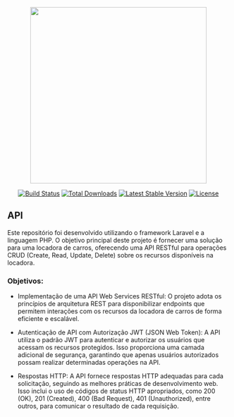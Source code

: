 <p align="center"><a href="https://laravel.com" target="_blank"><img src="https://raw.githubusercontent.com/laravel/art/master/logo-lockup/5%20SVG/2%20CMYK/1%20Full%20Color/laravel-logolockup-cmyk-red.svg" width="400"></a></p>

<p align="center">
<a href="https://travis-ci.org/laravel/framework"><img src="https://travis-ci.org/laravel/framework.svg" alt="Build Status"></a>
<a href="https://packagist.org/packages/laravel/framework"><img src="https://img.shields.io/packagist/dt/laravel/framework" alt="Total Downloads"></a>
<a href="https://packagist.org/packages/laravel/framework"><img src="https://img.shields.io/packagist/v/laravel/framework" alt="Latest Stable Version"></a>
<a href="https://packagist.org/packages/laravel/framework"><img src="https://img.shields.io/packagist/l/laravel/framework" alt="License"></a>
</p>

## API 

Este repositório foi desenvolvido utilizando o framework Laravel e a linguagem PHP. O objetivo principal deste projeto é fornecer uma solução para uma locadora de carros, oferecendo uma API RESTful para operações CRUD (Create, Read, Update, Delete) sobre os recursos disponíveis na locadora.

### Objetivos:

- Implementação de uma API Web Services RESTful: O projeto adota os princípios de arquitetura REST para disponibilizar endpoints que permitem interações com os recursos da locadora de carros de forma eficiente e escalável.

- Autenticação de API com Autorização JWT (JSON Web Token): A API utiliza o padrão JWT para autenticar e autorizar os usuários que acessam os recursos protegidos. Isso proporciona uma camada adicional de segurança, garantindo que apenas usuários autorizados possam realizar determinadas operações na API.

- Respostas HTTP: A API fornece respostas HTTP adequadas para cada solicitação, seguindo as melhores práticas de desenvolvimento web. Isso inclui o uso de códigos de status HTTP apropriados, como 200 (OK), 201 (Created), 400 (Bad Request), 401 (Unauthorized), entre outros, para comunicar o resultado de cada requisição.

